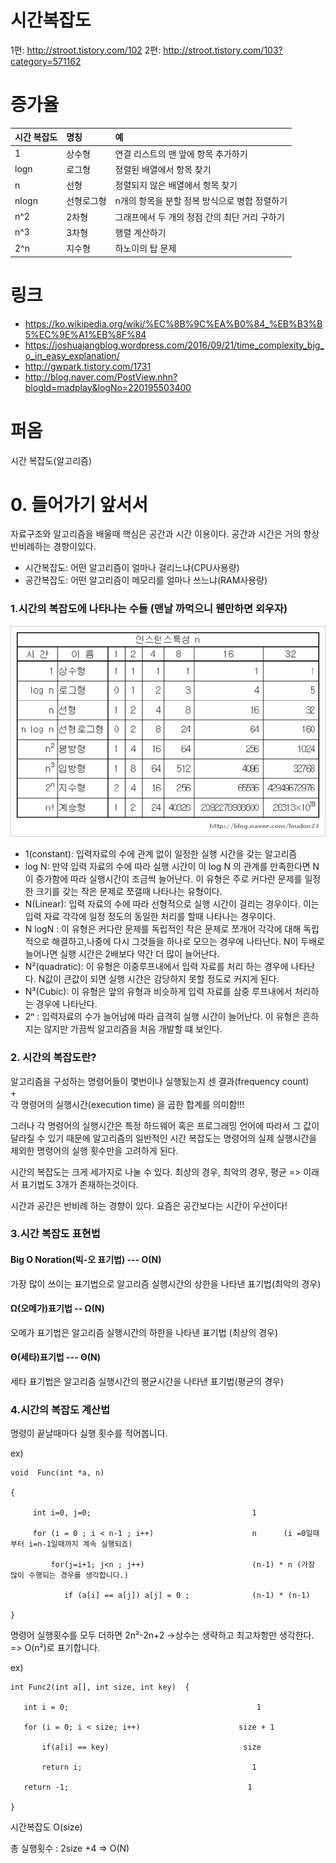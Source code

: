 # 시간복잡도

1편: http://stroot.tistory.com/102
2편: http://stroot.tistory.com/103?category=571162

# 증가율

| 시간 복잡도 | 명칭 | 예 |
|:-------------|:-------------|:-----|
| 1 | 상수형 | 연결 리스트의 맨 앞에 항목 추가하기 |
| logn | 로그형 | 정렬된 배열에서 항목 찾기 |
| n | 선형 | 정렬되지 않은 배열에서 항목 찾기 |
| nlogn | 선형로그형 | n개의 항목을 분할 정복 방식으로 병합 정렬하기 |
| n^2 | 2차형 | 그래프에서 두 개의 정점 간의 최단 거리 구하기 |
| n^3 | 3차형 | 행렬 계산하기 |
| 2^n | 지수형 | 하노이의 탑 문제 |

# 링크
- https://ko.wikipedia.org/wiki/%EC%8B%9C%EA%B0%84_%EB%B3%B5%EC%9E%A1%EB%8F%84
- https://joshuajangblog.wordpress.com/2016/09/21/time_complexity_big_o_in_easy_explanation/
- http://gwpark.tistory.com/1731
- http://blog.naver.com/PostView.nhn?blogId=madplay&logNo=220195503400

# 퍼옴
시간 복잡도(알고리즘)
 
# 0. 들어가기 앞서서
자료구조와 알고리즘을 배울때 핵심은 공간과 시간 이용이다.
공간과 시간은 거의 항상 반비례하는 경향이있다.

- 시간복잡도: 어떤 알고리즘이 얼마나 걸리느냐(CPU사용량)
- 공간복잡도: 어떤 알고리즘이 메모리를 얼마나 쓰느냐(RAM사용량)

### 1.시간의 복잡도에 나타나는 수들 (맨날 까먹으니 웬만하면 외우자)

![](https://github.com/buzzricksons/til/blob/master/_Image/Coding-Interview/as_1-loudon23.gif)

- 1(constant): 입력자료의 수에 관계 없이 일정한 실행 시간을 갖는 알고리즘
- log N: 만약 입력 자료의 수에 따라 실행 시간이 이 log N 의 관계를 만족한다면 N이 증가함에 따라 실행시간이 조금씩 늘어난다. 이 유형은 주로 커다란 문제를 일정한 크기를 갖는 작은 문제로 쪼갤때 나타나는 유형이다.
- N(Linear): 입력 자료의 수에 따라 선형적으로 실행 시간이 걸리는 경우이다. 이는 입력 자료 각각에 일정 정도의 동일한 처리를 할때 나타나는 경우이다.
- N logN : 이 유형은 커다란 문제를 독립적인 작은 문제로 쪼개어 각각에 대해 독립적으로 해결하고,나중에 다시 그것들을 하나로 모으는 경우에 나타난다. N이 두배로 늘어나면 실행 시간은 2배보다 약간 더 많이 늘어난다.
- N²(quadratic): 이 유형은 이중루프내에서 입력 자료를 처리 하는 경우에 나타난다. N값이 큰값이 되면 실행 시간은 감당하지 못할 정도로 커지게 된다.
- N³(Cubic): 이 유형은 앞의 유형과 비슷하게 입력 자료를 삼중 루프내에서 처리하는 경우에 나타난다.
- 2ⁿ : 입력자료의 수가 늘어남에 따라 급격히 실행 시간이 늘어난다. 이 유형은 흔하지는 않지만 가끔씩 알고리즘을 처음 개발할 떄 보인다.

### 2. 시간의 복잡도란?
알고리즘을 구성하는 명령어들이 몇번이나 실행됬는지 센 결과(frequency count)<br>
                      +<br>
각 명령어의 실행시간(execution time) 을 곱한 합계를 의미함!!!
 
그러나 각 명령어의 실행시간은 특정 하드웨어 혹은 프로그래밍 언어에 따라서 그 값이 달라질 수 있기 때문에 알고리즘의 일반적인 시간 복잡도는 명령어의 실제 실행시간을 제외한 명령어의 실행 횟수만을 고려하게 된다.


시간의 복잡도는 크게 세가지로 나눌 수 있다.
최상의 경우, 최악의 경우, 평균 => 이래서 표기법도 3개가 존재하는것이다.

시간과 공간은 반비례 하는 경향이 있다.
요즘은 공간보다는 시간이 우선이다!

### 3.시간 복잡도 표현법
#### Big O Noration(빅-오 표기법) --- O(N)
가장 많이 쓰이는 표기법으로 알고리즘 실행시간의 상한을 나타낸 표기법(최악의 경우)

#### Ω(오메가)표기법 --  Ω(N)
오메가 표기법은 알고리즘 실행시간의 하한을 나타낸 표기법 (최상의 경우)

#### Θ(세타)표기법 --- Θ(N)
세타 표기법은 알고리즘 실행시간의 평균시간을 나타낸 표기법(평균의 경우)

### 4.시간의 복잡도 계산법
명령이 끝날때마다 실행 횟수를 적어봅니다.

ex)
```
void  Func(int *a, n)

{

     int i=0, j=0;                                    1

     for (i = 0 ; i < n-1 ; i++)                      n      (i =0일때부터 i=n-1일때까지 계속 실행되죠)

         for(j=i+1; j<n ; j++)                        (n-1) * n (가장 많이 수행되는 경우를 생각합니다.)

            if (a[i] == a[j]) a[j] = 0 ;              (n-1) * (n-1)

}
```

명령어 실행횟수를 모두 더하면 2n²-2n+2  ->상수는 생략하고 최고차항만 생각한다. => O(n²)로 표기합니다.

 

ex)
```
int Func2(int a[], int size, int key)  {

   int i = 0;                                          1

   for (i = 0; i < size; i++)                      size + 1

       if(a[i] == key)                              size

       return i;                                      1

   return -1;                                        1

}
```

시간복잡도 O(size)

총 실행횟수 : 2size +4  => O(N) 